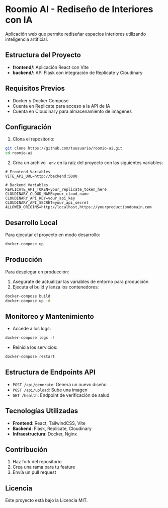 # Roomio AI - Rediseño de Interiores con IA

Aplicación web que permite rediseñar espacios interiores utilizando inteligencia artificial.

## Estructura del Proyecto

- **frontend/**: Aplicación React con Vite
- **backend/**: API Flask con integración de Replicate y Cloudinary

## Requisitos Previos

- Docker y Docker Compose
- Cuenta en Replicate para acceso a la API de IA
- Cuenta en Cloudinary para almacenamiento de imágenes

## Configuración

1. Clona el repositorio:
```bash
git clone https://github.com/tuusuario/roomio-ai.git
cd roomio-ai
```

2. Crea un archivo `.env` en la raíz del proyecto con las siguientes variables:
```
# Frontend Variables
VITE_API_URL=http://backend:5000

# Backend Variables
REPLICATE_API_TOKEN=your_replicate_token_here
CLOUDINARY_CLOUD_NAME=your_cloud_name
CLOUDINARY_API_KEY=your_api_key
CLOUDINARY_API_SECRET=your_api_secret
ALLOWED_ORIGINS=http://localhost,https://yourproductiondomain.com
```

## Desarrollo Local

Para ejecutar el proyecto en modo desarrollo:

```bash
docker-compose up
```

## Producción

Para desplegar en producción:

1. Asegúrate de actualizar las variables de entorno para producción
2. Ejecuta el build y lanza los contenedores:
```bash
docker-compose build
docker-compose up -d
```

## Monitoreo y Mantenimiento

- Accede a los logs:
```bash
docker-compose logs -f
```

- Reinicia los servicios:
```bash
docker-compose restart
```

## Estructura de Endpoints API

- `POST /api/generate`: Genera un nuevo diseño
- `POST /api/upload`: Sube una imagen
- `GET /health`: Endpoint de verificación de salud

## Tecnologías Utilizadas

- **Frontend**: React, TailwindCSS, Vite
- **Backend**: Flask, Replicate, Cloudinary
- **Infraestructura**: Docker, Nginx

## Contribución

1. Haz fork del repositorio
2. Crea una rama para tu feature
3. Envía un pull request

## Licencia

Este proyecto está bajo la Licencia MIT. 